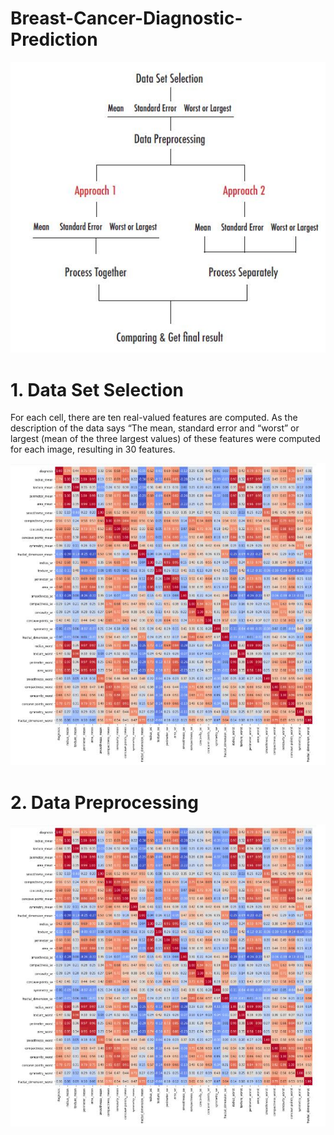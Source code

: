 # Breast-Cancer-Diagnostic-Prediction
![2.jpg](images/2.jpg)
# 1. Data Set Selection
For each cell, there are ten real-valued features are computed. As the description of the data says “The mean, standard error and “worst” or largest (mean of the three largest values) of these features were computed for each image, resulting in 30 features.

![1.jpg](images/1.jpg)

# 2. Data Preprocessing
![1.jpg](images/1.jpg)


